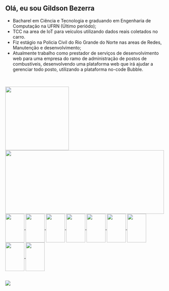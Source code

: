 ## Olá, eu sou Gildson Bezerra

* Bacharel em Ciência e Tecnologia e graduando em Engenharia de Computação na UFRN (Último periódo);
* TCC na area de IoT para veículos utilizando dados reais coletados no carro.
* Fiz estágio na Policia Civil do Rio Grande do Norte nas areas de Redes, Manutenção e desenvolvimento;
* Atualmente trabalho como prestador de serviços de desenvolvimento web para uma empresa do ramo de administração de postos de combustíveis, desenvolvendo uma plataforma web que irá ajudar a gerenciar todo posto, utilizando a plataforma no-code Bubble.

##

<br>
<div>
  <a href="https://github.com/Gildson">
    <img align="center" height="200" width="auto" src="https://github-readme-stats.vercel.app/api?username=Gildson&show_icons=true&theme=dark&include_all_commits=true&count_private=true"/>
    <img align="center" height="200" width="500" src="https://github-readme-stats.vercel.app/api/top-langs/?username=Gildson&layout=compact&langs_count=16&theme=dark"/>
</div>
  
  <div style="display: inline_block">
    <img align="center" height="90" width="60" src="https://cdn.jsdelivr.net/gh/devicons/devicon/icons/cplusplus/cplusplus-original.svg" />
    <img align="center" height="90" width="60" src="https://cdn.jsdelivr.net/gh/devicons/devicon/icons/css3/css3-original.svg" />
    <img align="center" height="90" width="60" src="https://cdn.jsdelivr.net/gh/devicons/devicon/icons/html5/html5-original.svg" />
    <img align="center" height="90" width="60" src="https://cdn.jsdelivr.net/gh/devicons/devicon/icons/javascript/javascript-original.svg" />
    <img align="center" height="90" width="60" src="https://cdn.jsdelivr.net/gh/devicons/devicon/icons/mysql/mysql-plain-wordmark.svg" />
    <img align="center" height="90" width="60" src="https://cdn.jsdelivr.net/gh/devicons/devicon/icons/numpy/numpy-original-wordmark.svg" />
    <img align="center" height="90" width="60" src="https://cdn.jsdelivr.net/gh/devicons/devicon/icons/pandas/pandas-original-wordmark.svg" />
    <img align="center" height="90" width="60" src="https://cdn.jsdelivr.net/gh/devicons/devicon/icons/python/python-original-wordmark.svg" />
    <img align="center" height="90" width="60" src="https://cdn.jsdelivr.net/gh/devicons/devicon/icons/arduino/arduino-plain-wordmark.svg" />
  </div>
  
  ##
  
  <div>
    <a href="https://www.linkedin.com/in/gildsonbsantos/" target="_blank"><img src="https://img.shields.io/badge/-LinkedIn-%230077B5?style=for-the-badge&logo=linkedin&logoColor=white" target="_blank"></a>
  </div>

